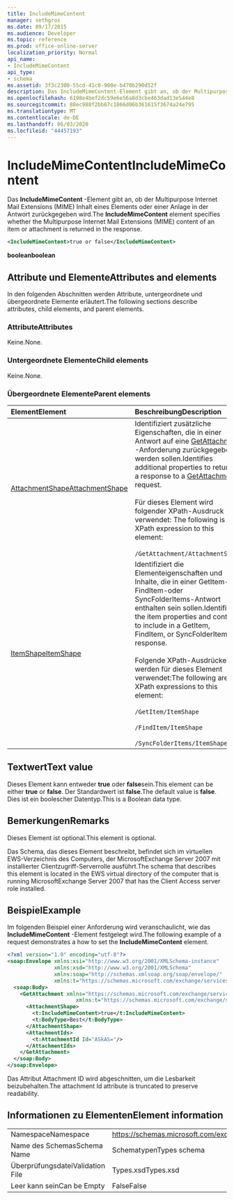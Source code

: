 ```yaml
---
title: IncludeMimeContent
manager: sethgros
ms.date: 09/17/2015
ms.audience: Developer
ms.topic: reference
ms.prod: office-online-server
localization_priority: Normal
api_name:
- IncludeMimeContent
api_type:
- schema
ms.assetid: 3f3c2300-55cd-41c0-900e-b470b290d52f
description: Das IncludeMimeContent-Element gibt an, ob der Multipurpose Internet Mail Extensions (MIME) Inhalt eines Elements oder einer Anlage in der Antwort zurückgegeben wird.
ms.openlocfilehash: 6198e4bef2dc59e6e56a8d3cbe463dad13e544e8
ms.sourcegitcommit: 88ec988f2bb67c1866d06b361615f3674a24e795
ms.translationtype: MT
ms.contentlocale: de-DE
ms.lasthandoff: 06/03/2020
ms.locfileid: "44457193"
---
```

# <a name="includemimecontent"></a><span data-ttu-id="f3e58-103">IncludeMimeContent</span><span class="sxs-lookup"><span data-stu-id="f3e58-103">IncludeMimeContent</span></span>

<span data-ttu-id="f3e58-104">Das **IncludeMimeContent** -Element gibt an, ob der Multipurpose Internet Mail Extensions (MIME) Inhalt eines Elements oder einer Anlage in der Antwort zurückgegeben wird.</span><span class="sxs-lookup"><span data-stu-id="f3e58-104">The **IncludeMimeContent** element specifies whether the Multipurpose Internet Mail Extensions (MIME) content of an item or attachment is returned in the response.</span></span> 
  
```xml
<IncludeMimeContent>true or false</IncludeMimeContent>
```

 <span data-ttu-id="f3e58-105">**boolean**</span><span class="sxs-lookup"><span data-stu-id="f3e58-105">**boolean**</span></span>
## <a name="attributes-and-elements"></a><span data-ttu-id="f3e58-106">Attribute und Elemente</span><span class="sxs-lookup"><span data-stu-id="f3e58-106">Attributes and elements</span></span>

<span data-ttu-id="f3e58-107">In den folgenden Abschnitten werden Attribute, untergeordnete und übergeordnete Elemente erläutert.</span><span class="sxs-lookup"><span data-stu-id="f3e58-107">The following sections describe attributes, child elements, and parent elements.</span></span>
  
### <a name="attributes"></a><span data-ttu-id="f3e58-108">Attribute</span><span class="sxs-lookup"><span data-stu-id="f3e58-108">Attributes</span></span>

<span data-ttu-id="f3e58-109">Keine.</span><span class="sxs-lookup"><span data-stu-id="f3e58-109">None.</span></span>
  
### <a name="child-elements"></a><span data-ttu-id="f3e58-110">Untergeordnete Elemente</span><span class="sxs-lookup"><span data-stu-id="f3e58-110">Child elements</span></span>

<span data-ttu-id="f3e58-111">Keine.</span><span class="sxs-lookup"><span data-stu-id="f3e58-111">None.</span></span>
  
### <a name="parent-elements"></a><span data-ttu-id="f3e58-112">Übergeordnete Elemente</span><span class="sxs-lookup"><span data-stu-id="f3e58-112">Parent elements</span></span>

|<span data-ttu-id="f3e58-113">**Element**</span><span class="sxs-lookup"><span data-stu-id="f3e58-113">**Element**</span></span>|<span data-ttu-id="f3e58-114">**Beschreibung**</span><span class="sxs-lookup"><span data-stu-id="f3e58-114">**Description**</span></span>|
|:-----|:-----|
|[<span data-ttu-id="f3e58-115">AttachmentShape</span><span class="sxs-lookup"><span data-stu-id="f3e58-115">AttachmentShape</span></span>](attachmentshape.md) <br/> | <span data-ttu-id="f3e58-116">Identifiziert zusätzliche Eigenschaften, die in einer Antwort auf eine [GetAttachment](getattachment.md) -Anforderung zurückgegeben werden sollen.</span><span class="sxs-lookup"><span data-stu-id="f3e58-116">Identifies additional properties to return in a response to a [GetAttachment](getattachment.md) request.</span></span>  <br/> <br/> <span data-ttu-id="f3e58-117">Für dieses Element wird folgender XPath-Ausdruck verwendet: </span><span class="sxs-lookup"><span data-stu-id="f3e58-117">The following is the XPath expression to this element:</span></span>  <br/><br/>  `/GetAttachment/AttachmentShape` <br/> |
|[<span data-ttu-id="f3e58-118">ItemShape</span><span class="sxs-lookup"><span data-stu-id="f3e58-118">ItemShape</span></span>](itemshape.md) <br/> | <span data-ttu-id="f3e58-119">Identifiziert die Elementeigenschaften und Inhalte, die in einer GetItem-, FindItem-oder SyncFolderItems-Antwort enthalten sein sollen.</span><span class="sxs-lookup"><span data-stu-id="f3e58-119">Identifies the item properties and content to include in a GetItem, FindItem, or SyncFolderItems response.</span></span>  <br/> <br/> <span data-ttu-id="f3e58-120">Folgende XPath-Ausdrücke werden für dieses Element verwendet:</span><span class="sxs-lookup"><span data-stu-id="f3e58-120">The following are the XPath expressions to this element:</span></span><br/>  <br/>  `/GetItem/ItemShape` <br/><br/>  `/FindItem/ItemShape` <br/><br/>  `/SyncFolderItems/ItemShape` <br/> |
   
## <a name="text-value"></a><span data-ttu-id="f3e58-121">Textwert</span><span class="sxs-lookup"><span data-stu-id="f3e58-121">Text value</span></span>

<span data-ttu-id="f3e58-122">Dieses Element kann entweder **true** oder **false**sein.</span><span class="sxs-lookup"><span data-stu-id="f3e58-122">This element can be either **true** or **false**.</span></span> <span data-ttu-id="f3e58-123">Der Standardwert ist **false**.</span><span class="sxs-lookup"><span data-stu-id="f3e58-123">The default value is **false**.</span></span> <span data-ttu-id="f3e58-124">Dies ist ein boolescher Datentyp.</span><span class="sxs-lookup"><span data-stu-id="f3e58-124">This is a Boolean data type.</span></span>
  
## <a name="remarks"></a><span data-ttu-id="f3e58-125">Bemerkungen</span><span class="sxs-lookup"><span data-stu-id="f3e58-125">Remarks</span></span>

<span data-ttu-id="f3e58-126">Dieses Element ist optional.</span><span class="sxs-lookup"><span data-stu-id="f3e58-126">This element is optional.</span></span>
  
<span data-ttu-id="f3e58-127">Das Schema, das dieses Element beschreibt, befindet sich im virtuellen EWS-Verzeichnis des Computers, der MicrosoftExchange Server 2007 mit installierter Clientzugriff-Serverrolle ausführt.</span><span class="sxs-lookup"><span data-stu-id="f3e58-127">The schema that describes this element is located in the EWS virtual directory of the computer that is running MicrosoftExchange Server 2007 that has the Client Access server role installed.</span></span>
  
## <a name="example"></a><span data-ttu-id="f3e58-128">Beispiel</span><span class="sxs-lookup"><span data-stu-id="f3e58-128">Example</span></span>

<span data-ttu-id="f3e58-129">Im folgenden Beispiel einer Anforderung wird veranschaulicht, wie das **IncludeMimeContent** -Element festgelegt wird.</span><span class="sxs-lookup"><span data-stu-id="f3e58-129">The following example of a request demonstrates a how to set the **IncludeMimeContent** element.</span></span> 
  
```xml
<?xml version="1.0" encoding="utf-8"?>
<soap:Envelope xmlns:xsi="http://www.w3.org/2001/XMLSchema-instance"
               xmlns:xsd="http://www.w3.org/2001/XMLSchema"
               xmlns:soap="http://schemas.xmlsoap.org/soap/envelope/"
               xmlns:t="https://schemas.microsoft.com/exchange/services/2006/types">
  <soap:Body>
    <GetAttachment xmlns="https://schemas.microsoft.com/exchange/services/2006/messages" 
                      xmlns:t="https://schemas.microsoft.com/exchange/services/2006/types">
      <AttachmentShape>
        <t:IncludeMimeContent>true</t:IncludeMimeContent>
        <t:BodyType>Best</t:BodyType>
      </AttachmentShape>
      <AttachmentIds>
        <t:AttachmentId Id="ASkAS="/>
      </AttachmentIds>
    </GetAttachment>
  </soap:Body>
</soap:Envelope>
```

<span data-ttu-id="f3e58-130">Das Attribut Attachment ID wird abgeschnitten, um die Lesbarkeit beizubehalten.</span><span class="sxs-lookup"><span data-stu-id="f3e58-130">The attachment Id attribute is truncated to preserve readability.</span></span>
  
## <a name="element-information"></a><span data-ttu-id="f3e58-131">Informationen zu Elementen</span><span class="sxs-lookup"><span data-stu-id="f3e58-131">Element information</span></span>

|||
|:-----|:-----|
|<span data-ttu-id="f3e58-132">Namespace</span><span class="sxs-lookup"><span data-stu-id="f3e58-132">Namespace</span></span>  <br/> |https://schemas.microsoft.com/exchange/services/2006/types  <br/> |
|<span data-ttu-id="f3e58-133">Name des Schemas</span><span class="sxs-lookup"><span data-stu-id="f3e58-133">Schema Name</span></span>  <br/> |<span data-ttu-id="f3e58-134">Schematypen</span><span class="sxs-lookup"><span data-stu-id="f3e58-134">Types schema</span></span>  <br/> |
|<span data-ttu-id="f3e58-135">Überprüfungsdatei</span><span class="sxs-lookup"><span data-stu-id="f3e58-135">Validation File</span></span>  <br/> |<span data-ttu-id="f3e58-136">Types.xsd</span><span class="sxs-lookup"><span data-stu-id="f3e58-136">Types.xsd</span></span>  <br/> |
|<span data-ttu-id="f3e58-137">Leer kann sein</span><span class="sxs-lookup"><span data-stu-id="f3e58-137">Can be Empty</span></span>  <br/> |<span data-ttu-id="f3e58-138">False</span><span class="sxs-lookup"><span data-stu-id="f3e58-138">False</span></span>  <br/> |
   

